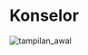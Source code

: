 # Konselor

![tampilan_awal](https://user-images.githubusercontent.com/75721670/178426426-7fd4d7b4-8e3e-4b60-a805-164fee102d44.jpg)
